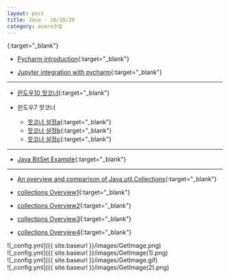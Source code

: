 ```yaml
---
layout: post
title: Java - 16/10/20
category: acorn수업
---
```

{:target="_blank"}

- [Pycharm introduction](https://blog.jetbrains.com/pycharm/2015/05/pycharm-4-5-eap-build-141-988-introducing-python-profiler/){:target="_blank"}

- [Jupyter integration with pycharm](https://www.jetbrains.com/help/pycharm/2016.1/tutorial-using-ipython-jupyter-notebook-with-pycharm.html){:target="_blank"}

---

- [윈도우10 핫코너](http://apps.codigobit.info/2015/10/winxcorners-hot-corners-for-windows-10.html#!/2015/10/winxcorners-hot-corners-for-windows-10.html){:target="_blank"}

- 윈도우7 핫코너  
    - [핫코너 설정a](http://superuser.com/questions/522187/how-do-i-set-a-hot-corner-in-windows-7){:target="_blank"}
    - [핫코너 설정b](https://sites.google.com/site/programsforpeers/hotcorners){:target="_blank"}
    - [핫코너 설정c](https://www.maketecheasier.com/enable-mac-hot-corners-in-windows-7/){:target="_blank"}
 
--- 

- [Java BitSet Example](http://stackoverflow.com/questions/9333681/java-bitset-example){:target="_blank"}

---
 
- [An overview and comparison of Java.util.Collections](http://ordinarygeek.me/2009/12/02/an-overview-and-comparison-of-java-util-collections/#33_Map_interface){:target="_blank"}
 
- [collections Overview1](http://web.deu.edu.tr/doc/oreily/java/fclass/index.htm){:target="_blank"}

- [collections Overview2](http://stackoverflow.com/questions/40471/differences-between-hashmap-and-hashtable){:target="_blank"}
 
- [collections Overview3](http://web.deu.edu.tr/doc/oreily/java/fclass/ch17_js.htm){:target="_blank"}

- [collections Overview4](https://www.ntu.edu.sg/home/ehchua/programming/java/J5c_Collection.html){:target="_blank"}

![_config.yml]({{ site.baseurl }}/images/GetImage.png)  
![_config.yml]({{ site.baseurl }}/images/GetImage(1).png)  
![_config.yml]({{ site.baseurl }}/images/GetImage.gif)  
![_config.yml]({{ site.baseurl }}/images/GetImage(2).png)  
